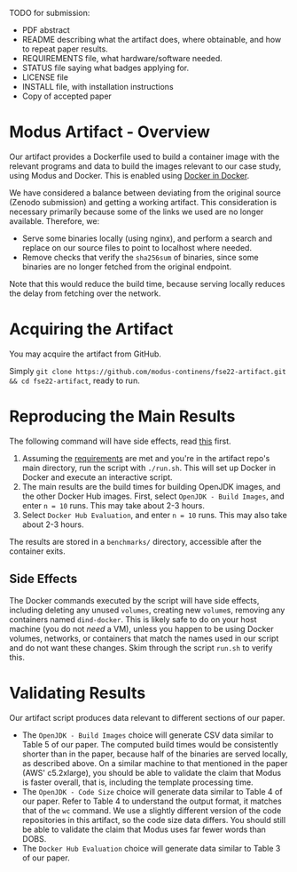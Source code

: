 TODO for submission:
- PDF abstract
- README describing what the artifact does, where obtainable, and how to repeat paper results.
- REQUIREMENTS file, what hardware/software needed.
- STATUS file saying what badges applying for.
- LICENSE file
- INSTALL file, with installation instructions
- Copy of accepted paper

# Modus Artifact - Overview

Our artifact provides a Dockerfile used to build a container image with the relevant programs and data to build the images relevant to our case study, using Modus and Docker.
This is enabled using [Docker in Docker](https://hub.docker.com/_/docker).

We have considered a balance between deviating from the original source (Zenodo submission) and getting a working artifact. 
This consideration is necessary primarily because some of the links we used are no longer available.
Therefore, we:
- Serve some binaries locally (using nginx), and perform a search and replace on our source files to point to localhost where needed.
- Remove checks that verify the `sha256sum` of binaries, since some binaries are no longer fetched from the original endpoint.

Note that this would reduce the build time, because serving locally reduces the delay from fetching over the network.

# Acquiring the Artifact

You may acquire the artifact from GitHub. 

Simply `git clone https://github.com/modus-continens/fse22-artifact.git && cd fse22-artifact`, ready to run.

# Reproducing the Main Results

The following command will have side effects, read [this](#side-effects) first.

1. Assuming the [requirements](./REQUIREMENTS) are met and you're in the artifact repo's main directory, run the script with `./run.sh`.
This will set up Docker in Docker and execute an interactive script.
2. The main results are the build times for building OpenJDK images, and the other Docker Hub images.
First, select `OpenJDK - Build Images`, and enter `n = 10` runs. This may take about 2-3 hours.
3. Select `Docker Hub Evaluation`, and enter `n = 10` runs. This may also take about 2-3 hours.

The results are stored in a `benchmarks/` directory, accessible after the container exits.

## Side Effects

The Docker commands executed by the script will have side effects, including deleting any unused `volumes`, creating new `volume`s, removing any containers named `dind-docker`. 
This is likely safe to do on your host machine (you do not *need* a VM), unless you happen to be using Docker volumes, networks, or containers that match the names used in our script and do not want these changes.
Skim through the script `run.sh` to verify this.

# Validating Results

Our artifact script produces data relevant to different sections of our paper.
- The `OpenJDK - Build Images` choice will generate CSV data similar to Table 5 of our paper.
The computed build times would be consistently shorter than in the paper, because half of the binaries are served locally, as described above.
On a similar machine to that mentioned in the paper (AWS' c5.2xlarge), you should be able to validate the claim that Modus is faster overall, that is, including the template processing time.
- The `OpenJDK - Code Size` choice will generate data similar to Table 4 of our paper.
Refer to Table 4 to understand the output format, it matches that of the `wc` command.
We use a slightly different version of the code repositories in this artifact, so the code size data differs.
You should still be able to validate the claim that Modus uses far fewer words than DOBS.
- The `Docker Hub Evaluation` choice will generate data similar to Table 3 of our paper.

